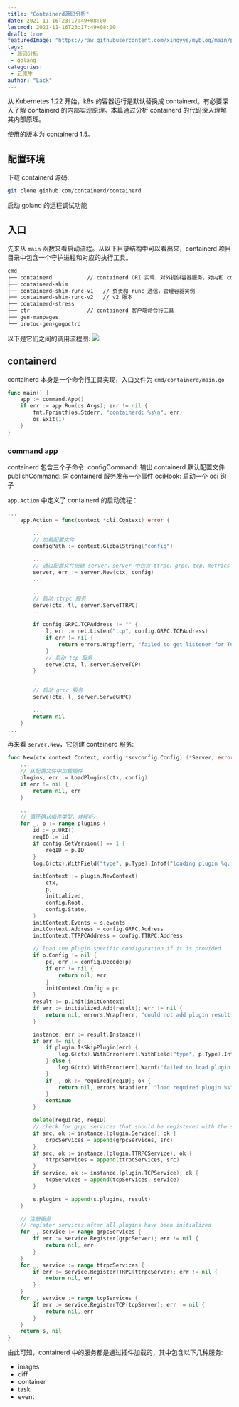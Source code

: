 ```yaml
---
title: "Containerd源码分析"
date: 2021-11-16T23:17:49+08:00
lastmod: 2021-11-16T23:17:49+08:00
draft: true
featuredImage: "https://raw.githubusercontent.com/xingyys/myblog/main/posts/images/20210926200427.png"
tags: 
 - 源码分析
 - golang
categories: 
 - 云原生
author: "Lack"
---
```


从 Kubernetes 1.22 开始，k8s 的容器运行是默认替换成 containerd。有必要深入了解 containerd 的内部实现原理。本篇通过分析 containerd 的代码深入理解其内部原理。

使用的版本为 containerd 1.5。

## 配置环境
下载 containerd 源码:
```bash
git clone github.com/containerd/containerd
```
启动 goland 的远程调试功能

## 入口
先来从 `main` 函数来看启动流程。从以下目录结构中可以看出来，containerd 项目目录中包含一个守护进程和对应的执行工具。
```bash
cmd
├── containerd           // containerd CRI 实现，对外提供容器服务，对内和 containerd-shim-runc 通讯
├── containerd-shim
├── containerd-shim-runc-v1   // 负责和 runc 通信，管理容器实例
├── containerd-shim-runc-v2   // v2 版本 
├── containerd-stress
├── ctr                  // containerd 客户端命令行工具
├── gen-manpages
└── protoc-gen-gogoctrd
```
以下是它们之间的调用流程图: 
![](https://raw.githubusercontent.com/xingyys/myblog/main/posts/images/20211117090030.png)

## containerd
containerd 本身是一个命令行工具实现，入口文件为 `cmd/containerd/main.go`
```go
func main() {
	app := command.App()
	if err := app.Run(os.Args); err != nil {
		fmt.Fprintf(os.Stderr, "containerd: %s\n", err)
		os.Exit(1)
	}
}
```
### command app
containerd 包含三个子命令: 
configCommand: 输出 containerd 默认配置文件
publishCommand: 向 containerd 服务发布一个事件
ociHook: 启动一个 oci 钩子

`app.Action` 中定义了 containerd 的启动流程：
```go
...
    app.Action = func(context *cli.Context) error {

        ...
        // 加载配置文件
		configPath := context.GlobalString("config")

        ...
        // 通过配置文件创建 server，server 中包含 ttrpc、grpc、tcp、metrics
		server, err := server.New(ctx, config)
        ...

        ...
        // 启动 ttrpc 服务
		serve(ctx, tl, server.ServeTTRPC)
        ...

		if config.GRPC.TCPAddress != "" {
			l, err := net.Listen("tcp", config.GRPC.TCPAddress)
			if err != nil {
				return errors.Wrapf(err, "failed to get listener for TCP grpc endpoint")
			}
            // 启动 tcp 服务
			serve(ctx, l, server.ServeTCP)
		}

        ...
        // 启动 grpc 服务
        serve(ctx, l, server.ServeGRPC)

        ...
		return nil
	}
...
```
再来看 `server.New`，它创建 containerd 服务:
```go
func New(ctx context.Context, config *srvconfig.Config) (*Server, error) {
	... 
    // 从配置文件中加载插件
    plugins, err := LoadPlugins(ctx, config)
	if err != nil {
		return nil, err
	}

    ...
    // 循环确认插件类型，并解析。
    for _, p := range plugins {
		id := p.URI()
		reqID := id
		if config.GetVersion() == 1 {
			reqID = p.ID
		}
		log.G(ctx).WithField("type", p.Type).Infof("loading plugin %q...", id)

		initContext := plugin.NewContext(
			ctx,
			p,
			initialized,
			config.Root,
			config.State,
		)
		initContext.Events = s.events
		initContext.Address = config.GRPC.Address
		initContext.TTRPCAddress = config.TTRPC.Address

		// load the plugin specific configuration if it is provided
		if p.Config != nil {
			pc, err := config.Decode(p)
			if err != nil {
				return nil, err
			}
			initContext.Config = pc
		}
		result := p.Init(initContext)
		if err := initialized.Add(result); err != nil {
			return nil, errors.Wrapf(err, "could not add plugin result to plugin set")
		}

		instance, err := result.Instance()
		if err != nil {
			if plugin.IsSkipPlugin(err) {
				log.G(ctx).WithError(err).WithField("type", p.Type).Infof("skip loading plugin %q...", id)
			} else {
				log.G(ctx).WithError(err).Warnf("failed to load plugin %s", id)
			}
			if _, ok := required[reqID]; ok {
				return nil, errors.Wrapf(err, "load required plugin %s", id)
			}
			continue
		}

		delete(required, reqID)
		// check for grpc services that should be registered with the server
		if src, ok := instance.(plugin.Service); ok {
			grpcServices = append(grpcServices, src)
		}
		if src, ok := instance.(plugin.TTRPCService); ok {
			ttrpcServices = append(ttrpcServices, src)
		}
		if service, ok := instance.(plugin.TCPService); ok {
			tcpServices = append(tcpServices, service)
		}

		s.plugins = append(s.plugins, result)
	}

    // 注册服务
	// register services after all plugins have been initialized
	for _, service := range grpcServices {
		if err := service.Register(grpcServer); err != nil {
			return nil, err
		}
	}
	for _, service := range ttrpcServices {
		if err := service.RegisterTTRPC(ttrpcServer); err != nil {
			return nil, err
		}
	}
	for _, service := range tcpServices {
		if err := service.RegisterTCP(tcpServer); err != nil {
			return nil, err
		}
	}
	return s, nil
}
```
由此可知，containerd 中的服务都是通过插件加载的，其中包含以下几种服务:
- images
- diff
- container
- task
- event
